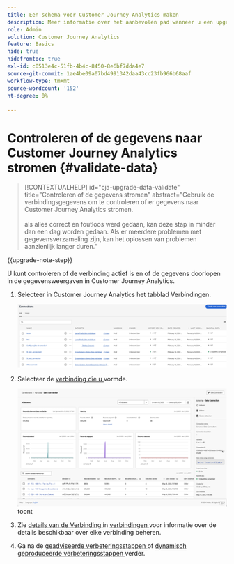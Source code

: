 ```yaml
---
title: Een schema voor Customer Journey Analytics maken
description: Meer informatie over het aanbevolen pad wanneer u een upgrade uitvoert van Adobe Analytics naar Customer Journey Analytics
role: Admin
solution: Customer Journey Analytics
feature: Basics
hide: true
hidefromtoc: true
exl-id: c0513e4c-51fb-4b4c-8450-8e6bf7dda4e7
source-git-commit: 1ae4be09a07bd4991342daa43cc23fb966b68aaf
workflow-type: tm+mt
source-wordcount: '152'
ht-degree: 0%

---
```


# Controleren of de gegevens naar Customer Journey Analytics stromen {#validate-data}

<!-- markdownlint-disable MD034 -->

>[!CONTEXTUALHELP]
>id="cja-upgrade-data-validate"
>title="Controleren of de gegevens stromen"
>abstract="Gebruik de verbindingsgegevens om te controleren of er gegevens naar Customer Journey Analytics stromen.<br><br> als alles correct en foutloos werd gedaan, kan deze stap in minder dan een dag worden gedaan. Als er meerdere problemen met gegevensverzameling zijn, kan het oplossen van problemen aanzienlijk langer duren."

<!-- markdownlint-enable MD034 -->

{{upgrade-note-step}}

U kunt controleren of de verbinding actief is en of de gegevens doorlopen in de gegevensweergaven in Customer Journey Analytics.

1. Selecteer in Customer Journey Analytics het tabblad Verbindingen.

   ![ lijstmening ](assets/list-view.png)

1. Selecteer de [ verbinding die u ](/help/getting-started/cja-upgrade/cja-upgrade-connection.md) vormde.

   ![ Al datasetvenster dat widgets en montages ](assets/conn-details.png) toont

1. Zie [ details van de Verbinding ](/help/connections/manage-connections.md#manage-connections) in [ verbindingen ](/help/connections/manage-connections.md) voor informatie over de details beschikbaar over elke verbinding beheren.

1. Ga na de [ geadviseerde verbeteringsstappen ](/help/getting-started/cja-upgrade/cja-upgrade-recommendations.md#recommended-upgrade-steps-for-most-organizations) of [ dynamisch geproduceerde verbeteringsstappen ](https://gigazelle.github.io/cja-ttv/) verder.

<!-- Should we duplicate the content here or single source it with /help/connections/manage-connections.md -->
